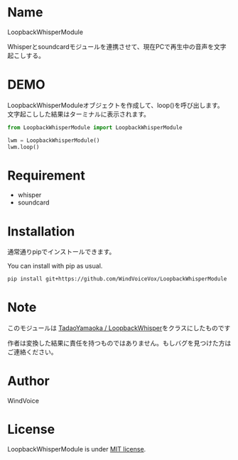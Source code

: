 # Name

LoopbackWhisperModule

Whisperとsoundcardモジュールを連携させて、現在PCで再生中の音声を文字起こしする。

# DEMO

LoopbackWhisperModuleオブジェクトを作成して、loop()を呼び出します。
文字起こしした結果はターミナルに表示されます。

```python
from LoopbackWhisperModule import LoopbackWhisperModule

lwm = LoopbackWhisperModule()
lwm.loop()
```

# Requirement

- whisper
- soundcard

# Installation

通常通りpipでインストールできます。

You can install with pip as usual.

```bash
pip install git+https://github.com/WindVoiceVox/LoopbackWhisperModule
```

# Note

このモジュールは [TadaoYamaoka / LoopbackWhisper](https://github.com/TadaoYamaoka/LoopbackWhisper)をクラスにしたものです

作者は変換した結果に責任を持つものではありません。もしバグを見つけた方はご連絡ください。

# Author

WindVoice

# License

LoopbackWhisperModule is under [MIT license](https://en.wikipedia.org/wiki/MIT_License).
